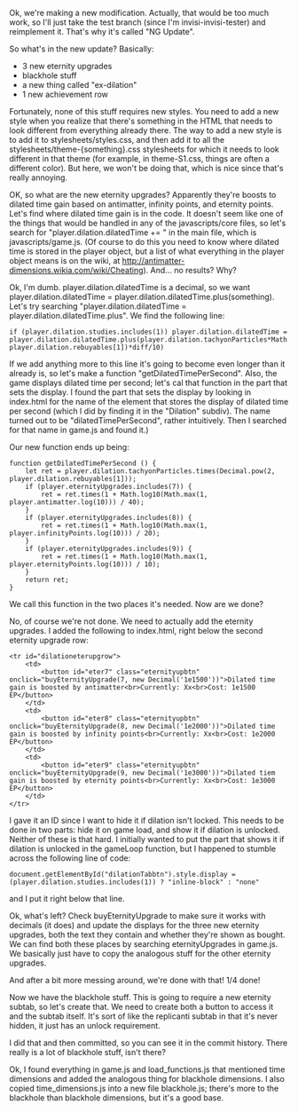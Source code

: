 Ok, we're making a new modification. Actually, that would be too much work, so I'll just take the test branch (since I'm invisi-invisi-tester) and reimplement it. That's why it's called "NG Update".

So what's in the new update? Basically:
- 3 new eternity upgrades
- blackhole stuff
- a new thing called "ex-dilation"
- 1 new achievement row

Fortunately, none of this stuff requires new styles. You need to add a new style when you realize that there's something in the HTML that needs to look different from everything already there. The way to add a new style is to add it to stylesheets/styles.css, and then add it to all the stylesheets/theme-{something}.css stylesheets for which it needs to look different in that theme (for example, in theme-S1.css, things are often a different color). But here, we won't be doing that, which is nice since that's really annoying.

OK, so what are the new eternity upgrades? Apparently they're boosts to dilated time gain based on antimatter, infinity points, and eternity points. Let's find where dilated time gain is in the code. It doesn't seem like one of the things that would be handled in any of the javascripts/core files, so let's search for "player.dilation.dilatedTime += " in the main file, which is javascripts/game.js. (Of course to do this you need to know where dilated time is stored in the player object, but a list of what everything in the player object means is on the wiki, at http://antimatter-dimensions.wikia.com/wiki/Cheating). And... no results? Why?

Ok, I'm dumb. player.dilation.dilatedTime is a decimal, so we want player.dilation.dilatedTime = player.dilation.dilatedTime.plus(something). Let's try searching "player.dilation.dilatedTime = player.dilation.dilatedTime.plus". We find the following line:
```
if (player.dilation.studies.includes(1)) player.dilation.dilatedTime =
player.dilation.dilatedTime.plus(player.dilation.tachyonParticles*Math.pow(2, player.dilation.rebuyables[1])*diff/10)
```
If we add anything more to this line it's going to become even longer than it already is, so let's make a function "getDilatedTimePerSecond". Also, the game displays dilated time per second; let's cal that function in the part that sets the display. I found the part that sets the display by looking in index.html for the name of the element that stores the display of dilated time per second (which I did by finding it in the "Dilation" subdiv). The name turned out to be "dilatedTimePerSecond", rather intuitively. Then I searched for that name in game.js and found it.)

Our new function ends up being:
```
function getDilatedTimePerSecond () {
    let ret = player.dilation.tachyonParticles.times(Decimal.pow(2, player.dilation.rebuyables[1]));
    if (player.eternityUpgrades.includes(7)) {
        ret = ret.times(1 + Math.log10(Math.max(1, player.antimatter.log(10))) / 40);
    }
    if (player.eternityUpgrades.includes(8)) {
        ret = ret.times(1 + Math.log10(Math.max(1, player.infinityPoints.log(10))) / 20);
    }
    if (player.eternityUpgrades.includes(9)) {
        ret = ret.times(1 + Math.log10(Math.max(1, player.eternityPoints.log(10))) / 10);
    }
    return ret;
}
```
We call this function in the two places it's needed. Now are we done?

No, of course we're not done. We need to actually add the eternity upgrades. I added the following to index.html, right below the second eternity upgrade row:
```
<tr id="dilationeterupgrow">
    <td>
        <button id="eter7" class="eternityupbtn" onclick="buyEternityUpgrade(7, new Decimal('1e1500'))">Dilated time gain is boosted by antimatter<br>Currently: Xx<br>Cost: 1e1500 EP</button>
    </td>
    <td>
        <button id="eter8" class="eternityupbtn" onclick="buyEternityUpgrade(8, new Decimal('1e2000'))">Dilated time gain is boosted by infinity points<br>Currently: Xx<br>Cost: 1e2000 EP</button>
    </td>
    <td>
        <button id="eter9" class="eternityupbtn" onclick="buyEternityUpgrade(9, new Decimal('1e3000'))">Dilated tiem gain is boosted by eternity points<br>Currently: Xx<br>Cost: 1e3000 EP</button>
    </td>
</tr>
```
I gave it an ID since I want to hide it if dilation isn't locked. This needs to be done in two parts: hide it on game load, and show it if dilation is unlocked. Neither of these is that hard. I initially wanted to put the part that shows it if dilation is unlocked in the gameLoop function, but I happened to stumble across the following line of code:
```
document.getElementById("dilationTabbtn").style.display = (player.dilation.studies.includes(1)) ? "inline-block" : "none"
```
and I put it right below that line.

Ok, what's left? Check buyEternityUpgrade to make sure it works with decimals (it does) and update the displays for the three new eternity upgrades, both the text they contain and whether they're shown as bought. We can find both these places by searching eternityUpgrades in game.js. We basically just have to copy the analogous stuff for the other eternity upgrades.

And after a bit more messing around, we're done with that! 1/4 done!

Now we have the blackhole stuff. This is going to require a new eternity subtab, so let's create that. We need to create both a button to access it and the subtab itself. It's sort of like the replicanti subtab in that it's never hidden, it just has an unlock requirement.

I did that and then committed, so you can see it in the commit history. There really is a lot of blackhole stuff, isn't there?

Ok, I found everything in game.js and load_functions.js that mentioned time dimensions and added the analogous thing for blackhole dimensions. I also copied time_dimensions.js into a new file blackhole.js; there's more to the blackhole than blackhole dimensions, but it's a good base.
